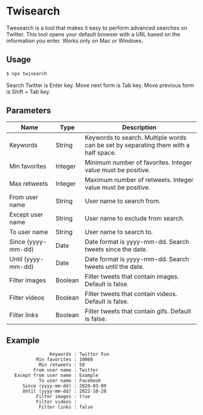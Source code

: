 # Twisearch

Twesearch is a tool that makes it easy to perform advanced searches on Twitter.
This tool opens your default browser with a URL based on the information you enter.
Works only on Mac or Windows.

## Usage

```zsh
$ npx twisearch
```

Search Twitter is Enter key.
Move next form is Tab key.
Move previous form is Shift + Tab key.

## Parameters

|Name|Type|Description|
|---|---|---|
|Keywords|String|Keywords to search. Multiple words can be set by separating them with a half space.|
|Min favorites|Integer|Minimum number of favorites. Integer value must be positive.|
|Max retweets|Integer|Maximum number of retweets. Integer value must be positive.|
|From user name|String|User name to search from.|
|Except user name|String|User name to exclude from search.|
|To user name|String|User name to search to.|
|Since (yyyy-mm-dd)|Date|Date format is yyyy-mm-dd. Search tweets since the date.|
|Until (yyyy-mm-dd)|Date|Date format is yyyy-mm-dd. Search tweets until the date.|
|Filter images|Boolean|Filter tweets that contain images. Default is false.|
|Filter videos|Boolean|Filter tweets that contain videos. Default is false.|
|Filter links|Boolean|Filter tweets that contain gifs. Default is false.|

## Example

```
                Keywords : Twitter Fun
           Min favorites : 10000
            Min retweets : 50
          From user name : Twitter
   Except from user name : Example
            To user name : Facebook
      Since (yyyy-mm-dd) : 2020-03-09
      Until (yyyy-mm-dd) : 2022-10-28
           Filter images : true
           Filter videos :
            Filter links : false
```
